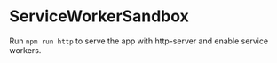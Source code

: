 # ServiceWorkerSandbox

Run `npm run http` to serve the app with http-server and enable service workers.

